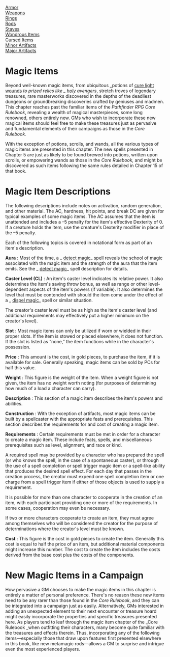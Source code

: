 [Armor](magicItems/armor)  
 [Weapons](magicItems/weapons)  
 [Rings](magicItems/rings)  
 [Rods](magicItems/rods)  
 [Staves](magicItems/staves)  
 [Wondrous Items](magicItems/wondrousItems)  
 [Cursed Items](magicItems/cursedItems)  
 [Minor Artifacts](magicItems/minorArtifacts)  
 [Major Artifacts](magicItems/majorArtifacts)

# Magic Items

Beyond well-known magic items, from ubiquitous _potions of [cure light wounds](../spells/cureLightWounds#_cure-light-wounds) _to prized relics like _ [holy](../magicItems/weapons#_weapons-holy) avengers_, stretch troves of legendary treasures, rare masterworks discovered in the depths of the deadliest dungeons or groundbreaking discoveries crafted by geniuses and madmen. This chapter reaches past the familiar items of the _Pathfinder RPG Core Rulebook_, revealing a wealth of magical masterpieces, some long renowned, others entirely new. GMs who wish to incorporate these new magical items should feel free to make these treasures just as pervasive and fundamental elements of their campaigns as those in the _Core Rulebook._

With the exception of potions, scrolls, and wands, all the various types of magic items are presented in this chapter. The new spells presented in Chapter 5 are just as likely to be found brewed into potions, written upon scrolls, or empowering wands as those in the _Core Rulebook,_ and might be discovered as such items following the same rules detailed in Chapter 15 of that book.

# Magic Item Descriptions

The following descriptions include notes on activation, random generation, and other material. The AC, hardness, hit points, and break DC are given for typical examples of some magic items. The AC assumes that the item is unattended and includes a –5 penalty for the item's effective Dexterity of 0. If a creature holds the item, use the creature's Dexterity modifier in place of the –5 penalty.

Each of the following topics is covered in notational form as part of an item's description.

**Aura** : Most of the time, a _ [detect magic](../spells/detectMagic#_detect-magic)_ spell reveals the school of magic associated with the magic item and the strength of the aura that the item emits. See the _ [detect magic](../spells/detectMagic#_detect-magic)_ spell description for details.

**Caster Level (CL)** : An item's caster level indicates its relative power. It also determines the item's saving throw bonus, as well as range or other level-dependent aspects of the item's powers (if variable). It also determines the level that must be contended with should the item come under the effect of a _ [dispel magic](../spells/dispelMagic#_dispel-magic)_ spell or similar situation.

The creator's caster level must be as high as the item's caster level (and additional requirements may effectively put a higher minimum on the creator's level).

**Slot** : Most magic items can only be utilized if worn or wielded in their proper slots. If the item is stowed or placed elsewhere, it does not function. If the slot is listed as “none,” the item functions while in the character's possession.

**Price** : This amount is the cost, in gold pieces, to purchase the item, if it is available for sale. Generally speaking, magic items can be sold by PCs for half this value.

**Weight** : This figure is the weight of the item. When a weight figure is not given, the item has no weight worth noting (for purposes of determining how much of a load a character can carry).

**Description** : This section of a magic item describes the item's powers and abilities.

**Construction** : With the exception of artifacts, most magic items can be built by a spellcaster with the appropriate feats and prerequisites. This section describes the requirements for and cost of creating a magic item.

**Requirements** : Certain requirements must be met in order for a character to create a magic item. These include feats, spells, and miscellaneous prerequisites such as level, alignment, and race or kind.

A required spell may be provided by a character who has prepared the spell (or who knows the spell, in the case of a spontaneous caster), or through the use of a spell completion or spell trigger magic item or a spell-like ability that produces the desired spell effect. For each day that passes in the creation process, the creator must expend one spell completion item or one charge from a spell trigger item if either of those objects is used to supply a requirement.

It is possible for more than one character to cooperate in the creation of an item, with each participant providing one or more of the requirements. In some cases, cooperation may even be necessary.

If two or more characters cooperate to create an item, they must agree among themselves who will be considered the creator for the purpose of determinations where the creator's level must be known.

**Cost** : This figure is the cost in gold pieces to create the item. Generally this cost is equal to half the price of an item, but additional material components might increase this number. The cost to create the item includes the costs derived from the base cost plus the costs of the components.

# New Magic Items in a Campaign

How pervasive a GM chooses to make the magic items in this chapter is entirely a matter of personal preference. There's no reason these new items need to be any rarer than those found in the _Core Rulebook_, and they can be integrated into a campaign just as easily. Alternatively, GMs interested in adding an unexpected element to their next encounter or treasure hoard might easily incorporate the properties and specific treasures presented here. As players tend to leaf through the magic item chapter of the _Core Rulebook _when outfitting their characters, many become quite familiar with the treasures and effects therein. Thus, incorporating any of the following items—especially those that draw upon features first presented elsewhere in this book, like new metamagic rods—allows a GM to surprise and intrigue even the most experienced players.

